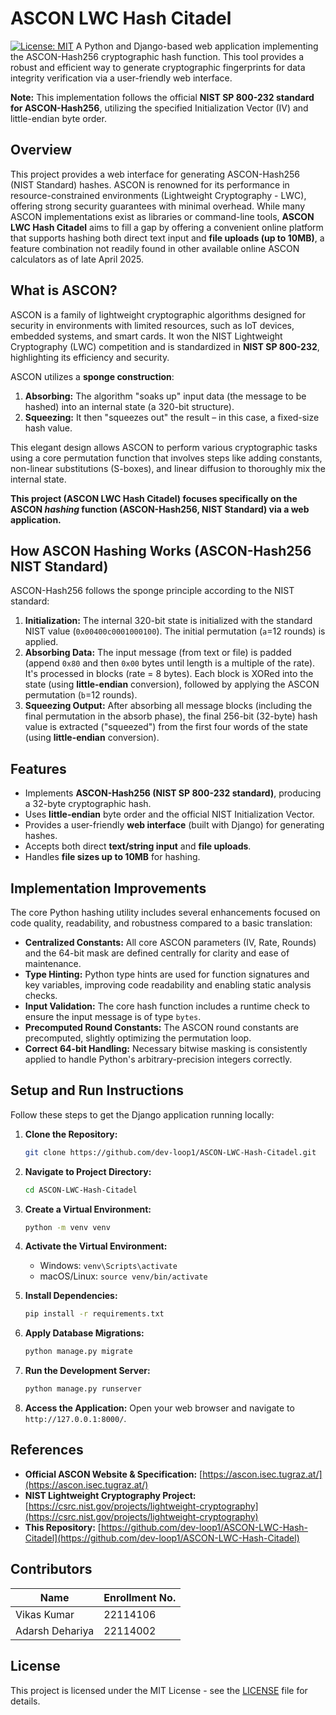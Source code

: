 # ASCON LWC Hash Citadel

[![License: MIT](https://img.shields.io/badge/License-MIT-yellow.svg)](https://opensource.org/licenses/MIT) A Python and Django-based web application implementing the ASCON-Hash256 cryptographic hash function. This tool provides a robust and efficient way to generate cryptographic fingerprints for data integrity verification via a user-friendly web interface.

**Note:** This implementation follows the official **NIST SP 800-232 standard for ASCON-Hash256**, utilizing the specified Initialization Vector (IV) and little-endian byte order.

## Overview

This project provides a web interface for generating ASCON-Hash256 (NIST Standard) hashes. ASCON is renowned for its performance in resource-constrained environments (Lightweight Cryptography - LWC), offering strong security guarantees with minimal overhead. While many ASCON implementations exist as libraries or command-line tools, **ASCON LWC Hash Citadel** aims to fill a gap by offering a convenient online platform that supports hashing both direct text input and **file uploads (up to 10MB)**, a feature combination not readily found in other available online ASCON calculators as of late April 2025.

## What is ASCON?

ASCON is a family of lightweight cryptographic algorithms designed for security in environments with limited resources, such as IoT devices, embedded systems, and smart cards. It won the NIST Lightweight Cryptography (LWC) competition and is standardized in **NIST SP 800-232**, highlighting its efficiency and security.

ASCON utilizes a **sponge construction**:
1.  **Absorbing:** The algorithm "soaks up" input data (the message to be hashed) into an internal state (a 320-bit structure).
2.  **Squeezing:** It then "squeezes out" the result – in this case, a fixed-size hash value.

This elegant design allows ASCON to perform various cryptographic tasks using a core permutation function that involves steps like adding constants, non-linear substitutions (S-boxes), and linear diffusion to thoroughly mix the internal state.


**This project (ASCON LWC Hash Citadel) focuses specifically on the ASCON *hashing* function (ASCON-Hash256, NIST Standard) via a web application.**

## How ASCON Hashing Works (ASCON-Hash256 NIST Standard)

ASCON-Hash256 follows the sponge principle according to the NIST standard:

1.  **Initialization:** The internal 320-bit state is initialized with the standard NIST value (`0x00400c0001000100`). The initial permutation (`a`=12 rounds) is applied.
2.  **Absorbing Data:** The input message (from text or file) is padded (append `0x80` and then `0x00` bytes until length is a multiple of the rate). It's processed in blocks (rate = 8 bytes). Each block is XORed into the state (using **little-endian** conversion), followed by applying the ASCON permutation (`b`=12 rounds).
3.  **Squeezing Output:** After absorbing all message blocks (including the final permutation in the absorb phase), the final 256-bit (32-byte) hash value is extracted ("squeezed") from the first four words of the state (using **little-endian** conversion).

## Features

* Implements **ASCON-Hash256 (NIST SP 800-232 standard)**, producing a 32-byte cryptographic hash.
* Uses **little-endian** byte order and the official NIST Initialization Vector.
* Provides a user-friendly **web interface** (built with Django) for generating hashes.
* Accepts both direct **text/string input** and **file uploads**.
* Handles **file sizes up to 10MB** for hashing.

## Implementation Improvements

The core Python hashing utility includes several enhancements focused on code quality, readability, and robustness compared to a basic translation:

* **Centralized Constants:** All core ASCON parameters (IV, Rate, Rounds) and the 64-bit mask are defined centrally for clarity and ease of maintenance.
* **Type Hinting:** Python type hints are used for function signatures and key variables, improving code readability and enabling static analysis checks.
* **Input Validation:** The core hash function includes a runtime check to ensure the input message is of type `bytes`.
* **Precomputed Round Constants:** The ASCON round constants are precomputed, slightly optimizing the permutation loop.
* **Correct 64-bit Handling:** Necessary bitwise masking is consistently applied to handle Python's arbitrary-precision integers correctly.

## Setup and Run Instructions

Follow these steps to get the Django application running locally:

1.  **Clone the Repository:**
    ```bash
    git clone https://github.com/dev-loop1/ASCON-LWC-Hash-Citadel.git
    ```

2.  **Navigate to Project Directory:**
    ```bash
    cd ASCON-LWC-Hash-Citadel
    ```

3.  **Create a Virtual Environment:**
    ```bash
    python -m venv venv
    ```

4.  **Activate the Virtual Environment:**
    * Windows: `venv\Scripts\activate`
    * macOS/Linux: `source venv/bin/activate`

5.  **Install Dependencies:**
    ```bash
    pip install -r requirements.txt
    ```

6.  **Apply Database Migrations:**
    ```bash
    python manage.py migrate
    ```

7.  **Run the Development Server:**
    ```bash
    python manage.py runserver
    ```

8.  **Access the Application:**
    Open your web browser and navigate to `http://127.0.0.1:8000/`.

## References

* **Official ASCON Website & Specification:** [https://ascon.isec.tugraz.at/](https://ascon.isec.tugraz.at/)
* **NIST Lightweight Cryptography Project:** [https://csrc.nist.gov/projects/lightweight-cryptography](https://csrc.nist.gov/projects/lightweight-cryptography)
* **This Repository:** [https://github.com/dev-loop1/ASCON-LWC-Hash-Citadel](https://github.com/dev-loop1/ASCON-LWC-Hash-Citadel)

## Contributors
| Name 			| Enrollment No.       |
|-----------------------|----------------------|
|   Vikas Kumar   	|     22114106         |
|   Adarsh Dehariya   	|      22114002        |


## License

This project is licensed under the MIT License - see the [LICENSE](LICENSE) file for details.
